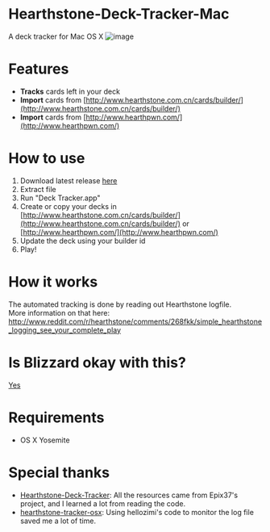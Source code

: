 Hearthstone-Deck-Tracker-Mac
===========
A deck tracker for Mac OS X
![image](https://cloud.githubusercontent.com/assets/553783/5774070/dd436718-9da4-11e4-835c-81410db081fb.png)

Features
=========
- **Tracks** cards left in your deck
- **Import** cards from [http://www.hearthstone.com.cn/cards/builder/](http://www.hearthstone.com.cn/cards/builder/)
- **Import** cards from [http://www.hearthpwn.com/](http://www.hearthpwn.com/)

How to use
===========

1) Download latest release [here](https://github.com/Jeswang/Hearthstone-Deck-Tracker-Mac/releases)   
2) Extract file   
3) Run "Deck Tracker.app"   
4) Create or copy your decks in [http://www.hearthstone.com.cn/cards/builder/](http://www.hearthstone.com.cn/cards/builder/) or [http://www.hearthpwn.com/](http://www.hearthpwn.com/)
5) Update the deck using your builder id   
6) Play!

How it works
=============
The automated tracking is done by reading out Hearthstone logfile.  
More information on that here:  
http://www.reddit.com/r/hearthstone/comments/268fkk/simple_hearthstone_logging_see_your_complete_play

Is Blizzard okay with this?
=============
[Yes](https://twitter.com/bdbrode/status/511151446038179840)

Requirements
=============
- OS X Yosemite

Special thanks
=========
- [Hearthstone-Deck-Tracker](https://github.com/Epix37/Hearthstone-Deck-Tracker): All the resources came from Epix37's project, and I learned a lot from reading the code.
- [hearthstone-tracker-osx](https://github.com/hellozimi/hearthstone-tracker-osx): Using hellozimi's code to monitor the log file saved me a lot of time.
